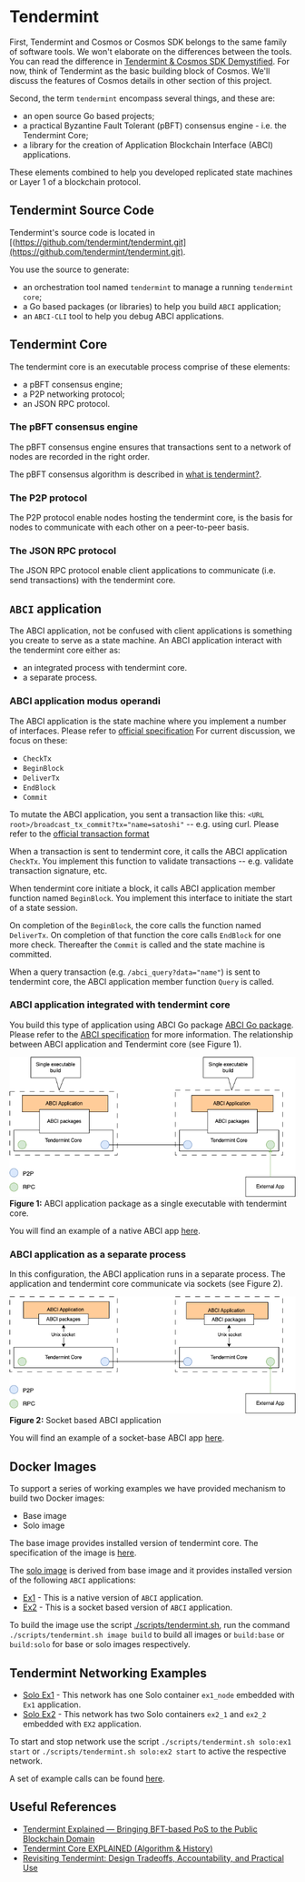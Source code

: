 # Tendermint

First, Tendermint and Cosmos or Cosmos SDK belongs to the same family of software tools. We won't elaborate on the differences between the tools. You can read the difference in [Tendermint & Cosmos SDK Demystified](https://medium.com/coinmonks/tendermint-cosmos-sdk-demystified-47385cf77cf6). For now, think of Tendermint as the basic building block of Cosmos. We'll discuss the features of Cosmos details in other section of this project.

Second, the term `tendermint` encompass several things, and these are:

* an open source Go based projects;
* a practical Byzantine Fault Tolerant (pBFT) consensus engine - i.e. the Tendermint Core;
* a library for the creation of Application Blockchain Interface (ABCI) applications.

These elements combined to help you developed replicated state machines or Layer 1 of a blockchain protocol.

## Tendermint Source Code

Tendermint's source code is located in [(https://github.com/tendermint/tendermint.git](https://github.com/tendermint/tendermint.git).

You use the source to generate:

* an orchestration tool named `tendermint` to manage a running `tendermint core`;
* a Go based packages (or libraries) to help you build `ABCI` application;
* an `ABCI-CLI` tool to help you debug ABCI applications.

## Tendermint Core

The tendermint core is an executable process comprise of these elements:

* a pBFT consensus engine;
* a P2P networking protocol;
* an JSON RPC protocol.

### The pBFT consensus engine

The pBFT consensus engine ensures that transactions sent to a network of nodes are recorded in the right order. 

The pBFT consensus algorithm is described in [what is tendermint?](https://docs.tendermint.com/v0.34/introduction/what-is-tendermint.html).

### The P2P protocol

The P2P protocol enable nodes hosting the tendermint core, is the basis for nodes to communicate with each other on a peer-to-peer basis.

### The JSON RPC protocol

The JSON RPC protocol enable client applications to communicate (i.e. send transactions) with the tendermint core.

## `ABCI` application

The ABCI application, not be confused with client applications is something you create to serve as a state machine. An ABCI application interact with the tendermint core either as:

* an integrated process with tendermint core.
* a separate process.

### ABCI application modus operandi

The ABCI application is the state machine where you implement a number of interfaces. Please refer to [official specification](https://github.com/tendermint/spec/tree/95cf253b6df623066ff7cd4074a94e7a3f147c7a/spec/abci) For current discussion, we focus on these:

* `CheckTx`
* `BeginBlock`
* `DeliverTx`
* `EndBlock`
* `Commit`

To mutate the ABCI application, you sent a transaction like this: `<URL root>/broadcast_tx_commit?tx="name=satoshi"` -- e.g. using curl. Please refer to the [official transaction format](https://docs.tendermint.com/v0.34/rpc/)

When a transaction is sent to tendermint core, it calls the ABCI application `CheckTx`. You implement this function to validate transactions -- e.g. validate transaction signature, etc.

When tendermint core initiate a block, it calls ABCI application member function named `BeginBlock`. You implement this interface to initiate the start of a state session. 

On completion of the `BeginBlock`, the core calls the function named `DeliverTx`. On completion of that function the core calls `EndBlock` for one more check. Thereafter the `Commit` is called and the state machine is committed. 

When a query transaction (e.g. `/abci_query?data="name"`) is sent to tendermint core, the ABCI application member function `Query` is called.

### ABCI application integrated with tendermint core

You build this type of application using ABCI Go package [ABCI Go package](https://github.com/tendermint/tendermint/tree/v0.34.x/abci). Please refer to the [ABCI specification](https://github.com/tendermint/tendermint/tree/v0.34.x/spec/abci) for more information. The relationship between ABCI application and Tendermint core (see Figure 1).

![Figure 1](../assets/img/tmint-native-abci.png)</br>
<b>Figure 1:</b> ABCI application package as a single executable with tendermint core.

You will find an example of a native ABCI app [here](../cmd/tmint/ex1/main.go).

### ABCI application as a separate process

In this configuration, the ABCI application runs in a separate process. The application and tendermint core communicate via sockets (see Figure 2).

![Figure 2](../assets/img/tmint-socket-abci.png)</br>
<b>Figure 2:</b> Socket based ABCI application

You will find an example of a socket-base ABCI app [here](../cmd/tmint/ex2/main.go).

## Docker Images

To support a series of working examples we have provided mechanism to build two Docker images:

* Base image
* Solo image

The base image provides installed version of tendermint core. The specification of the image is [here](../build/tmint/base.dockerfile).

The [solo image](../build/tmint/solo.dockerfile) is derived from base image and it provides installed version of the following `ABCI` applications:

* [Ex1](../cmd/tmint/ex1/main.go) - This is a native version of `ABCI` application.
* [Ex2](../cmd/tmint/ex2/main.go) - This is a socket based version of `ABCI` application.

To build the image use the script [./scripts/tendermint.sh](../scripts/tendermint.sh), run the command `./scripts/tendermint.sh image build` to build all images or `build:base` or `build:solo` for base or solo images respectively. 

## Tendermint Networking Examples

* [Solo Ex1](../deployments/tmint/solo_ex1.yml) - This network has one Solo container `ex1_node` embedded with `Ex1` application.
* [Solo Ex2](../deployments/tmint/solo_ex2.yml) - This network has two Solo containers `ex2_1` and `ex2_2` embedded with `EX2` application.

To start and stop network use the script `./scripts/tendermint.sh solo:ex1 start` or `./scripts/tendermint.sh solo:ex2 start` to active the respective network. 

A set of example calls can be found [here](../examples/tmint/curl/txn.sh).

## Useful References

* [Tendermint Explained — Bringing BFT-based PoS to the Public Blockchain Domain](https://blog.cosmos.network/tendermint-explained-bringing-bft-based-pos-to-the-public-blockchain-domain-f22e274a0fdb)
* [Tendermint Core EXPLAINED (Algorithm & History)](https://www.youtube.com/watch?v=kTczTT9DlP8)
* [Revisiting Tendermint: Design Tradeoffs, Accountability, and Practical Use](https://www.youtube.com/watch?v=UCuNBukWfAM)